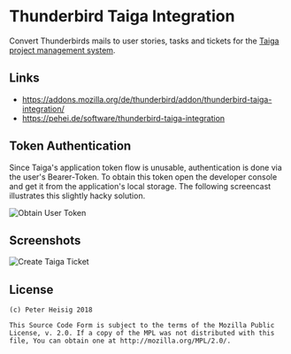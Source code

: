 # Thunderbird Taiga Integration
 
Convert Thunderbirds mails to user stories, tasks and tickets for the [Taiga project management system](https://taiga.io).

## Links

- <https://addons.mozilla.org/de/thunderbird/addon/thunderbird-taiga-integration/>
- <https://pehei.de/software/thunderbird-taiga-integration>

## Token Authentication

Since Taiga's application token flow is unusable, authentication is done via the user's Bearer-Token.
To obtain this token open the developer console and get it from the application's local storage.
The following screencast illustrates this slightly hacky solution.

![Obtain User Token](https://github.com/phdd/thunderbird-taiga-integration/blob/master/res/token-screencast.png)

## Screenshots

![Create Taiga Ticket](https://github.com/phdd/thunderbird-taiga-integration/blob/master/res/ticket.png)

## License

    (c) Peter Heisig 2018

    This Source Code Form is subject to the terms of the Mozilla Public
    License, v. 2.0. If a copy of the MPL was not distributed with this
    file, You can obtain one at http://mozilla.org/MPL/2.0/.
